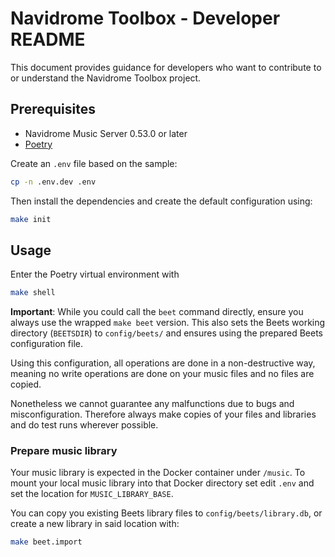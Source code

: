 # Navidrome Toolbox - Developer README

This document provides guidance for developers who want to contribute to or understand the Navidrome Toolbox project.

## Prerequisites

- Navidrome Music Server 0.53.0 or later
- [Poetry](https://python-poetry.org/)

Create an `.env` file based on the sample:

```bash
cp -n .env.dev .env
```

Then install the dependencies and create the default configuration using:

```bash
make init
```

## Usage

Enter the Poetry virtual environment with

```bash
make shell
```

**Important**: While you could call the `beet` command directly, ensure you always use the wrapped
`make beet` version. This also sets the Beets working directory (`BEETSDIR`) to `config/beets/` and
ensures using the prepared Beets configuration file.

Using this configuration, all operations are done in a non-destructive way, meaning no write
operations are done on your music files and no files are copied.

Nonetheless we cannot guarantee any malfunctions due to bugs and misconfiguration. Therefore always
make copies of your files and libraries and do test runs wherever possible.

### Prepare music library

Your music library is expected in the Docker container under `/music`. To mount your local music
library into that Docker directory set edit `.env` and set the location for `MUSIC_LIBRARY_BASE`.

You can copy you existing Beets library files to `config/beets/library.db`, or create a new library
in said location with:

```bash
make beet.import
```


